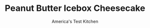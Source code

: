 ---
layout: ../../layouts/MarkdownPostLayout.astro
title: Peanut Butter Icebox Cheesecake
author: America's Test Kitchen
pubDate: 2023-03-15
description: "No-bake cheesecakes, which use gelatin to set them firm, can be a dubious affair. We set out to create an icebox cheesecake with a supple, creamy texture and great flavor, too."
image_url: https://res.cloudinary.com/hksqkdlah/image/upload/ar_1:1,c_fill,dpr_2.0,f_auto,fl_lossy.progressive.strip_profile,g_faces:auto,q_auto:low,w_344/4188_sfs-pbchoccheesecake-319542
tags: ["Desserts or Baked Goods","Frozen Desserts","Cakes"]
calories: 5950
protein: 8
carbohydrates: 30
fats: 
fiber: 1
ingredients: ["1 1/4 cups, Nutter Butter cookie crumbs (crushed from 16 cookies)","2 tablespoons, unsalted butter, melted and kept warm","1 1/2 cups, heavy cream","1 envelope, unflavored gelatin","1/2 cup (3½ ounces), sugar","1 pound, cream cheese, cut into 1-inch chunks and softened 30 to 45 minutes at room temperature","1 teaspoon, vanilla extract","1/2 cup, smooth peanut butter","pinch, table salt","1/2 cup, chopped salted peanuts"]
serves: 12
time: ""
instructions: ["For the crust:","Adjust oven rack to middle position and heat oven to 325 degrees. Place cookie crumbs and butter in a medium bowl and stir well with fork until mixture resembles wet sand. Transfer crumbs to 9-inch springform pan and use bottom of measuring cup to firmly press crumbs into even layer over bottom of pan. Bake crust until fragrant and beginning to brown, about 13 minutes. Cool completely on wire rack, at least 30 minutes.","For the filling:","Pour 1/4 cup heavy cream into microwave-safe measuring cup. Add gelatin and whisk to combine. Let stand until gelatin is softened, about 5 minutes, then microwave on high power for about 30 seconds, or until cream is bubbling and gelatin is completely dissolved. Set aside.","Using electric mixer, beat remaining 1 1/4 cups heavy cream and sugar in large bowl at medium-high speed until soft peaks form, about 2 minutes. Add cream cheese and beat at medium-low speed until combined, about 1 minute (a few coffee bean-sized lumps may remain). Scrape bottom and sides of bowl well with rubber spatula. Add vanilla and salt and continue to beat at medium-low speed until combined, about 1 minute. Scrape bottom and sides of bowl again. Increase speed to medium-high and beat until mixture is smooth, about 3 minutes. Add dissolved gelatin mixture and continue to beat at medium-high until smooth and airy, about 2 minutes. Add peanut butter and beat until smooth.","Pour filling into cooled crust and, using offset or icing spatula dipped in hot water, spread filling out evenly. Refrigerate for at least 6 hours, but for best results refrigerate overnight.","To serve, wrap hot, damp kitchen towel around springform pan, as shown in photo 1, below right. Unlock pan and carefully lift off sides. Slip thin metal spatula under crust and carefully slide cheesecake onto serving platter and press peanut pieces into sides of cake."]
nutrition: ["220 mg Potassium","141 mg Phosphorus","71 mg Calcium","1 mg Iron","45 mg Magnesium","301 mg Sodium","39 g Fat","2 mg Niacin (B3)","12 g Monounsaturated","3 g Polyunsaturated","87 mg Cholesterol","17 g Saturated","1 g Fiber","20 µg Folate (food)","20 g Sugars","2 µg Vitamin K","39 g Water","30 g Carbs","20 µg Folate equivalent (total)","8 g Protein","1 mg Vitamin E","276 µg Vitamin A","495 kcal Energy","8 g Sugars, added","5950 calories"]
notes: "Dont rush the softening of the cream cheese. If microwaved, the cream cheese will cook slightly and eventually cause the entire cheesecake mixture to break. To speed up the process, cut the cream cheese into chunks and let it stand at room temperature for at least half an hour. When the cream cheese is no longer cold and gives easily under pressure, its ready to use. Creamy peanut butter, Nutter Butter cookies, and chopped salted peanuts pack a triple peanut punch in this cheesecake. To make the crust, youll need 16 Nutter Butter cookies, broken into rough pieces and processed in a food processor or blender until ground. Serve this cheesecake drizzled with melted chocolate."
---